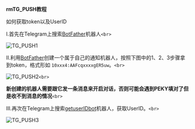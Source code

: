 
**rmTG_PUSH教程**

如何获取token以及UserID

Ⅰ.首先在Telegram上搜索[BotFather](https://t.me/BotFather)机器人`<br>`

![TG_PUSH1](https://gitee.com/lxk0301/jd_docker/raw/master/icon/TG_PUSH1.png)

Ⅱ.利用[BotFather](https://t.me/BotFather)创建一个属于自己的通知机器人，按照下图中的1、2、3步骤拿到token，格式形如 ``10xxx4:AAFcqxxxxgER5uw``。`<br>`

![TG_PUSH2](https://gitee.com/lxk0301/jd_docker/raw/master/icon/TG_PUSH2.png)`<br>`

**新创建的机器人需要跟它发一条消息来开启对话，否则可能会遇到PEKY填对了但是收不到消息的情况**`<br>`

Ⅲ.再次在Telegram上搜索[getuserIDbot](https://t.me/getuserIDbot)机器人，获取UserID。`<br>`

![TG_PUSH3](https://gitee.com/lxk0301/jd_docker/raw/master/icon/TG_PUSH3.png)
